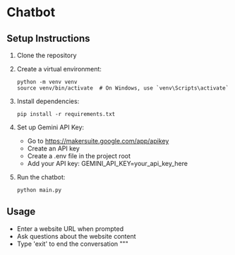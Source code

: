 
#  Chatbot

## Setup Instructions

1. Clone the repository
2. Create a virtual environment:
   ```
   python -m venv venv
   source venv/bin/activate  # On Windows, use `venv\Scripts\activate`
   ```

3. Install dependencies:
   ```
   pip install -r requirements.txt
   ```

4. Set up Gemini API Key:
   - Go to https://makersuite.google.com/app/apikey
   - Create an API key
   - Create a .env file in the project root
   - Add your API key: GEMINI_API_KEY=your_api_key_here

5. Run the chatbot:
   ```
   python main.py
   ```

## Usage
- Enter a website URL when prompted
- Ask questions about the website content
- Type 'exit' to end the conversation
"""
